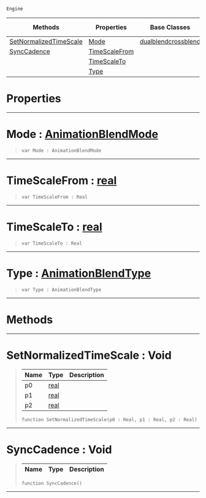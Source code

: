  `Engine`

|Methods|Properties|Base Classes|Derived Classes|
|---|---|---|---|
|[SetNormalizedTimeScale](crossblend.md#setnormalizedtimescale-v)|[Mode](crossblend.md#mode-zilch-engine-documen)|[dualblendcrossblend](dualblendcrossblend.md)| |
|[SyncCadence](crossblend.md#synccadence-void)|[TimeScaleFrom](crossblend.md#timescalefrom-zilch-engin)| | |
| |[TimeScaleTo](crossblend.md#timescaleto-zilch-engine)| | |
| |[Type](crossblend.md#type-zilch-engine-documen)| | |


 #  Properties


---  
 #  Mode : [AnimationBlendMode](../enum_reference.md#animationblendmode)

> 
> ```TS:Nada
> var Mode : AnimationBlendMode


---  
 #  TimeScaleFrom : [real](../nada_base_types/real.md)

> 
> ```TS:Nada
> var TimeScaleFrom : Real


---  
 #  TimeScaleTo : [real](../nada_base_types/real.md)

> 
> ```TS:Nada
> var TimeScaleTo : Real


---  
 #  Type : [AnimationBlendType](../enum_reference.md#animationblendtype)

> 
> ```TS:Nada
> var Type : AnimationBlendType


---  
 #  Methods


---  
 #  SetNormalizedTimeScale : Void

> 
> |Name|Type|Description|
> |---|---|---|
> |p0|[real](../nada_base_types/real.md)| |
> |p1|[real](../nada_base_types/real.md)| |
> |p2|[real](../nada_base_types/real.md)| |
> ```TS:Nada
> function SetNormalizedTimeScale(p0 : Real, p1 : Real, p2 : Real)
> ``` 


---  
 #  SyncCadence : Void

> 
> |Name|Type|Description|
> |---|---|---|
> ```TS:Nada
> function SyncCadence()
> ``` 


---  
 

 